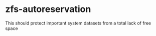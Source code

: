 # zfs-autoreservation
This should protect important system datasets from a total lack of free space
